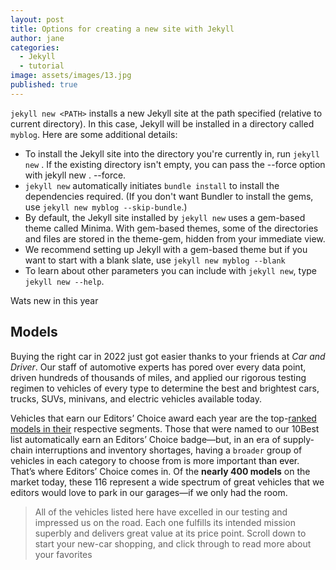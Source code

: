 ```yaml
---
layout: post
title: Options for creating a new site with Jekyll
author: jane
categories:
  - Jekyll
  - tutorial
image: assets/images/13.jpg
published: true
---
```


`jekyll new <PATH>` installs a new Jekyll site at the path specified (relative to current directory). In this case, Jekyll will be installed in a directory called `myblog`. Here are some additional details:

- To install the Jekyll site into the directory you're currently in, run `jekyll new` . If the existing directory isn't empty, you can pass the --force option with jekyll new . --force.
- `jekyll new` automatically initiates `bundle install` to install the dependencies required. (If you don't want Bundler to install the gems, use `jekyll new myblog --skip-bundle`.)
- By default, the Jekyll site installed by `jekyll new` uses a gem-based theme called Minima. With gem-based themes, some of the directories and files are stored in the theme-gem, hidden from your immediate view.
- We recommend setting up Jekyll with a gem-based theme but if you want to start with a blank slate, use `jekyll new myblog --blank`
- To learn about other parameters you can include with `jekyll new`, type `jekyll new --help`.


Wats new in this year

## Models

Buying the right car in 2022 just got easier thanks to your friends at *Car and Driver*. Our staff of automotive experts has pored over every data point, driven hundreds of thousands of miles, and applied our rigorous testing regimen to vehicles of every type to determine the best and brightest cars, trucks, SUVs, minivans, and electric vehicles available today.

Vehicles that earn our Editors’ Choice award each year are the top-[ranked models in their](http://www.chrysotop.com) respective segments. Those that were named to our 10Best list automatically earn an Editors’ Choice badge—but, in an era of supply-chain interruptions and inventory shortages, having a `broader` group of vehicles in each category to choose from is more important <mark class="has-inline-color has-secondary-color" style="background-color:rgba(0, 0, 0, 0)">than ever</mark>. That’s where Editors’ Choice comes in. Of the **nearly 400 models** on the market today, these 116 represent a wide spectrum of great vehicles that we editors would love to park in our garages—if we only had the room.

> All of the vehicles listed here have excelled in our testing and impressed us on the road. Each one fulfills its intended mission superbly and delivers great value at its price point. Scroll down to start your new-car shopping, and click through to read more about your favorites

